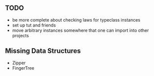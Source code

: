 ## TODO ##

* be more complete about checking laws for typeclass instances
* set up tut and friends
* move arbitrary instances somewhere that one can import into other projects

## Missing Data Structures ##

* Zipper
* FingerTree
